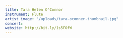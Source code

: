 ```yaml
---
title: Tara Helen O'Connor
instrument: Flute
artist_image: "/uploads/tara-oconner-thumbnail.jpg"
concert:
website: http://bit.ly/1s5FOfW
---
```


